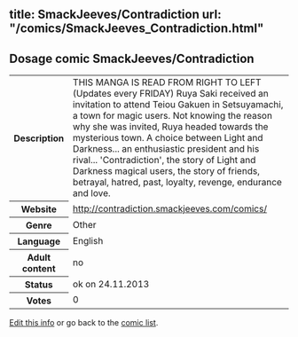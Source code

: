 title: SmackJeeves/Contradiction
url: "/comics/SmackJeeves_Contradiction.html"
---
Dosage comic SmackJeeves/Contradiction
-----------------------------------------

<p id="msg"></p>
<script type="text/javascript">
if (window.location.search === '?edit_info_mail=sent_ok') {
  var elem = document.getElementById("msg");
  elem.innerHTML = 'Edited information sucessfully sent for review, which is usually done daily. Thanks!';
  elem.className = 'ok';
}
</script>
<table class="comicinfo">
<tr>
<th>Description</th><td>THIS MANGA IS READ FROM RIGHT TO LEFT (Updates every FRIDAY) Ruya Saki received an invitation to attend Teiou Gakuen in Setsuyamachi, a town for magic users. Not knowing the reason why she was invited, Ruya headed towards the mysterious town. A choice between Light and Darkness... an enthusiastic president and his rival... 'Contradiction', the story of Light and Darkness magical users, the story of friends, betrayal, hatred, past, loyalty, revenge, endurance and love.</td>
</tr>
<tr>
<th>Website</th><td><a href="http://contradiction.smackjeeves.com/comics/">http://contradiction.smackjeeves.com/comics/</a></td>
</tr>
<tr>
<th>Genre</th><td>Other</td>
</tr>
<tr>
<th>Language</th><td>English</td>
</tr>
<tr>
<th>Adult content</th><td>no</td>
</tr>
<tr>
<th>Status</th><td>ok on 24.11.2013</td>
</tr>
<tr>
<th>Votes</th><td>0</td>
</tr>
</table>

[Edit this info](SmackJeeves_Contradiction_edit.html) or go back to the [comic list](../comic-index.html).
